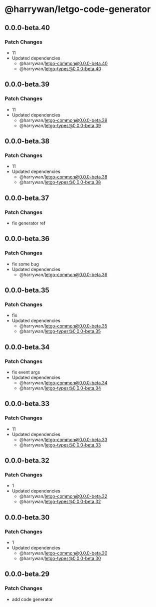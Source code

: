 # @harrywan/letgo-code-generator

## 0.0.0-beta.40

### Patch Changes

- 11
- Updated dependencies
  - @harrywan/letgo-common@0.0.0-beta.40
  - @harrywan/letgo-types@0.0.0-beta.40

## 0.0.0-beta.39

### Patch Changes

- 11
- Updated dependencies
  - @harrywan/letgo-common@0.0.0-beta.39
  - @harrywan/letgo-types@0.0.0-beta.39

## 0.0.0-beta.38

### Patch Changes

- 11
- Updated dependencies
  - @harrywan/letgo-common@0.0.0-beta.38
  - @harrywan/letgo-types@0.0.0-beta.38

## 0.0.0-beta.37

### Patch Changes

- fix generator ref

## 0.0.0-beta.36

### Patch Changes

- fix some bug
- Updated dependencies
  - @harrywan/letgo-common@0.0.0-beta.36

## 0.0.0-beta.35

### Patch Changes

- fix
- Updated dependencies
  - @harrywan/letgo-common@0.0.0-beta.35
  - @harrywan/letgo-types@0.0.0-beta.35

## 0.0.0-beta.34

### Patch Changes

- fix event args
- Updated dependencies
  - @harrywan/letgo-common@0.0.0-beta.34
  - @harrywan/letgo-types@0.0.0-beta.34

## 0.0.0-beta.33

### Patch Changes

- 11
- Updated dependencies
  - @harrywan/letgo-common@0.0.0-beta.33
  - @harrywan/letgo-types@0.0.0-beta.33

## 0.0.0-beta.32

### Patch Changes

- 1
- Updated dependencies
  - @harrywan/letgo-common@0.0.0-beta.32
  - @harrywan/letgo-types@0.0.0-beta.32

## 0.0.0-beta.30

### Patch Changes

- 1
- Updated dependencies
  - @harrywan/letgo-common@0.0.0-beta.30
  - @harrywan/letgo-types@0.0.0-beta.30

## 0.0.0-beta.29

### Patch Changes

- add code generator
